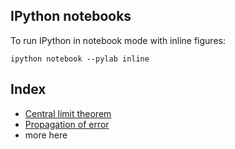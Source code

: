 IPython notebooks
-----------------

To run IPython in notebook mode with inline figures:
```
ipython notebook --pylab inline
```

Index
-----
* [Central limit theorem](http://nbviewer.ipython.org/urls/raw.github.com/choderalab/cadd-grc-2013/master/notebooks/Central%2520limit%2520theorem%2520illustration.ipynb)
* [Propagation of error](http://nbviewer.ipython.org/urls/raw.github.com/choderalab/cadd-grc-2013/master/notebooks/Propagation%2520of%2520error.ipynb)
* more here
